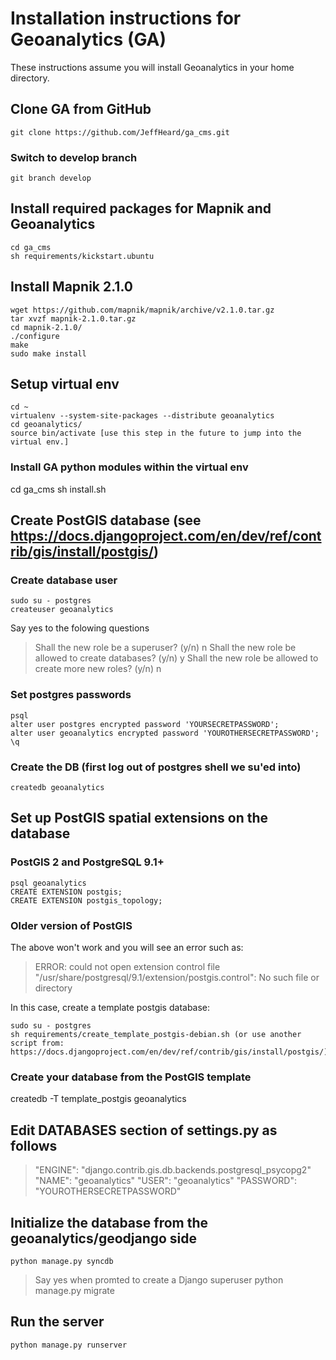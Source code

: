 # Installation instructions for Geoanalytics (GA)
These instructions assume you will install Geoanalytics in your home directory.

## Clone GA from GitHub
    git clone https://github.com/JeffHeard/ga_cms.git
### Switch to develop branch
    git branch develop

## Install required packages for Mapnik and Geoanalytics
    cd ga_cms
    sh requirements/kickstart.ubuntu

## Install Mapnik 2.1.0
    wget https://github.com/mapnik/mapnik/archive/v2.1.0.tar.gz
    tar xvzf mapnik-2.1.0.tar.gz 
    cd mapnik-2.1.0/
    ./configure 
    make
    sudo make install

## Setup virtual env
    cd ~ 
    virtualenv --system-site-packages --distribute geoanalytics
    cd geoanalytics/
    source bin/activate [use this step in the future to jump into the virtual env.]

### Install GA python modules within the virtual env
  cd ga_cms
  sh install.sh

## Create PostGIS database (see https://docs.djangoproject.com/en/dev/ref/contrib/gis/install/postgis/)
### Create database user
    sudo su - postgres
    createuser geoanalytics

Say yes to the folowing questions
> Shall the new role be a superuser? (y/n) n
> Shall the new role be allowed to create databases? (y/n) y
> Shall the new role be allowed to create more new roles? (y/n) n

### Set postgres passwords
    psql
    alter user postgres encrypted password 'YOURSECRETPASSWORD';
    alter user geoanalytics encrypted password 'YOUROTHERSECRETPASSWORD';
    \q

### Create the DB (first log out of postgres shell we su'ed into)
    createdb geoanalytics

## Set up PostGIS spatial extensions on the database
### PostGIS 2 and PostgreSQL 9.1+
    psql geoanalytics
    CREATE EXTENSION postgis;
    CREATE EXTENSION postgis_topology;

### Older version of PostGIS
The above won't work and you will see an error such as:

> ERROR:  could not open extension control file "/usr/share/postgresql/9.1/extension/postgis.control": No such file or directory

In this case, create a template postgis database:

    sudo su - postgres
    sh requirements/create_template_postgis-debian.sh (or use another script from: https://docs.djangoproject.com/en/dev/ref/contrib/gis/install/postgis/)

### Create your database from the PostGIS template
createdb -T template_postgis geoanalytics

## Edit DATABASES section of settings.py as follows
> "ENGINE": "django.contrib.gis.db.backends.postgresql_psycopg2"
> "NAME": "geoanalytics"
> "USER": "geoanalytics"
> "PASSWORD": "YOUROTHERSECRETPASSWORD"

## Initialize the database from the geoanalytics/geodjango side
    python manage.py syncdb
> Say yes when promted to create a Django superuser
    python manage.py migrate

## Run the server
    python manage.py runserver


